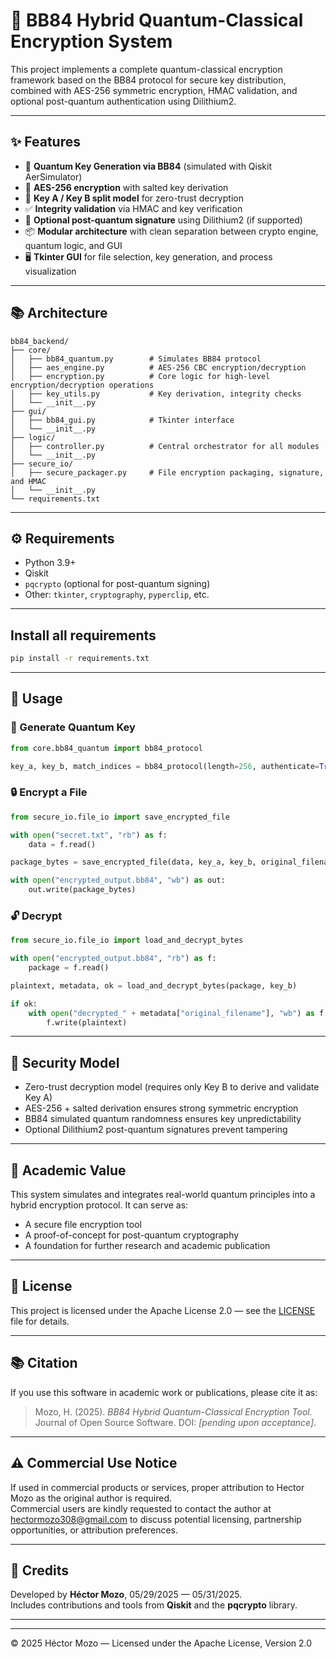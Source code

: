 # 🔐 BB84 Hybrid Quantum-Classical Encryption System

This project implements a complete quantum-classical encryption framework based on the BB84 protocol for secure key distribution, combined with AES-256 symmetric encryption, HMAC validation, and optional post-quantum authentication using Dilithium2.

---

## ✨ Features

- 🧬 **Quantum Key Generation via BB84** (simulated with Qiskit AerSimulator)
- 🔐 **AES-256 encryption** with salted key derivation
- 🔑 **Key A / Key B split model** for zero-trust decryption
- ✅ **Integrity validation** via HMAC and key verification
- 🔏 **Optional post-quantum signature** using Dilithium2 (if supported)
- 📦 **Modular architecture** with clean separation between crypto engine, quantum logic, and GUI
- 🖥️ **Tkinter GUI** for file selection, key generation, and process visualization

---

## 📚 Architecture

```text
bb84_backend/
├── core/
│   ├── bb84_quantum.py        # Simulates BB84 protocol
│   ├── aes_engine.py          # AES-256 CBC encryption/decryption
│   ├── encryption.py          # Core logic for high-level encryption/decryption operations
│   ├── key_utils.py           # Key derivation, integrity checks
│   └── __init__.py
├── gui/
│   ├── bb84_gui.py            # Tkinter interface
│   └── __init__.py
├── logic/
│   ├── controller.py          # Central orchestrator for all modules
│   └── __init__.py
├── secure_io/
│   ├── secure_packager.py     # File encryption packaging, signature, and HMAC
│   └── __init__.py
└── requirements.txt
```

---

## ⚙️ Requirements

- Python 3.9+
- Qiskit
- `pqcrypto` (optional for post-quantum signing)
- Other: `tkinter`, `cryptography`, `pyperclip`, etc.

---

## Install all requirements

```bash
pip install -r requirements.txt
```

---

## 🚀 Usage

### 🧪 Generate Quantum Key

```python
from core.bb84_quantum import bb84_protocol

key_a, key_b, match_indices = bb84_protocol(length=256, authenticate=True)
```

### 🔒 Encrypt a File

```python
from secure_io.file_io import save_encrypted_file

with open("secret.txt", "rb") as f:
    data = f.read()

package_bytes = save_encrypted_file(data, key_a, key_b, original_filename="secret.txt")

with open("encrypted_output.bb84", "wb") as out:
    out.write(package_bytes)
```

### 🔓 Decrypt

```python
from secure_io.file_io import load_and_decrypt_bytes

with open("encrypted_output.bb84", "rb") as f:
    package = f.read()

plaintext, metadata, ok = load_and_decrypt_bytes(package, key_b)

if ok:
    with open("decrypted_" + metadata["original_filename"], "wb") as f:
        f.write(plaintext)
```

---

## 🔐 Security Model

- Zero-trust decryption model (requires only Key B to derive and validate Key A)
- AES-256 + salted derivation ensures strong symmetric encryption
- BB84 simulated quantum randomness ensures key unpredictability
- Optional Dilithium2 post-quantum signatures prevent tampering

---

## 🧠 Academic Value

This system simulates and integrates real-world quantum principles into a hybrid encryption protocol. It can serve as:

- A secure file encryption tool
- A proof-of-concept for post-quantum cryptography
- A foundation for further research and academic publication

---

## 📄 License

This project is licensed under the Apache License 2.0 — see the [LICENSE](LICENSE) file for details.

---

## 📚 Citation

If you use this software in academic work or publications, please cite it as:

> Mozo, H. (2025). *BB84 Hybrid Quantum-Classical Encryption Tool.* Journal of Open Source Software. DOI: *[pending upon acceptance]*.

---

## ⚠️ Commercial Use Notice

If used in commercial products or services, proper attribution to Hector Mozo as the original author is required.  
Commercial users are kindly requested to contact the author at [hectormozo308@gmail.com](mailto:hectormozo308@gmail.com) to discuss potential licensing, partnership opportunities, or attribution preferences.

---

## 🙌 Credits

Developed by **Héctor Mozo**, 05/29/2025 — 05/31/2025.  
Includes contributions and tools from **Qiskit** and the **pqcrypto** library.

---

---

© 2025 Héctor Mozo — Licensed under the Apache License, Version 2.0

